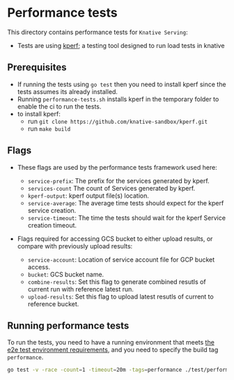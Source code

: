 # Performance tests

This directory contains performance tests for `Knative Serving`:

- Tests are using [kperf](https://github.com/knative-sandbox/kperf); a testing tool designed to run load tests in knative

## Prerequisites

- If running the tests using `go test` then you need to install kperf since the tests assumes its already installed.
- Running `performance-tests.sh` installs kperf in the temporary folder to enable the ci to run the tests.
- to install kperf:
  - run `git clone https://github.com/knative-sandbox/kperf.git`
  - run `make build`

## Flags

- These flags are used by the performance tests framework used here:
  - `service-prefix`: The prefix for the services generated by kperf.
  - `services-count` The count of Services generated by kperf.
  - `kperf-output`: kperf output file(s) location.
  - `service-average`: The average time tests should expect for the kperf service creation.
  - `service-timeout`: The time the tests should wait for the kperf Service creation timeout.

- Flags required for accessing GCS bucket to either upload results, or compare with previously upload results:
  - `service-account`: Location of service account file for GCP bucket access.
  - `bucket`: GCS bucket name.
  - `combine-results`: Set this flag to generate combined resutls of current run with reference latest run.
  - `upload-results`: Set this flag to upload latest resutls of current to reference bucket.

## Running performance tests

To run the tests, you need to have a running environment that meets
[the e2e test environment requirements](#environment-requirements), and you need
to specify the build tag `performance`.

```bash
go test -v -race -count=1 -timeout=20m -tags=performance ./test/performance
```
